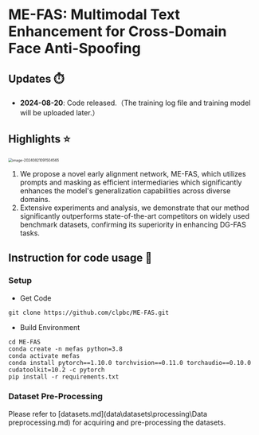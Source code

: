 # ME-FAS: Multimodal Text Enhancement for Cross-Domain Face Anti-Spoofing

## Updates ⏱️

- **2024-08-20**: Code released.（The training log file and training model will be uploaded later.）

## Highlights ⭐

<img src="https://clpbc-pic.oss-cn-nanjing.aliyuncs.com/img/202408210915632.png" alt="image-20240821091504565" style="zoom:50%;" />

1. We propose a novel early alignment network, ME-FAS, which utilizes prompts and masking as efficient intermediaries which significantly enhances the model's generalization capabilities across diverse domains.
2.  Extensive experiments and analysis, we demonstrate that our method significantly outperforms state-of-the-art competitors on widely used benchmark datasets, confirming its superiority in enhancing DG-FAS tasks.

## Instruction for code usage 📄

### **Setup**

- Get Code

```shell
git clone https://github.com/clpbc/ME-FAS.git
```

- Build Environment

```shell
cd ME-FAS
conda create -n mefas python=3.8
conda activate mefas
conda install pytorch==1.10.0 torchvision==0.11.0 torchaudio==0.10.0 cudatoolkit=10.2 -c pytorch
pip install -r requirements.txt
```

### Dataset Pre-Processing

Please refer to [datasets.md](data\datasets\processing\Data preprocessing.md) for acquiring and pre-processing the datasets.

